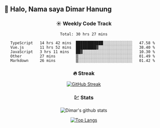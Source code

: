 ## 👋 Halo, Nama saya **Dimar Hanung**

<center>

### :sunny: Weekly Code Track
<!--START_SECTION:waka-->
```text
Total: 30 hrs 27 mins

TypeScript   14 hrs 42 mins  ████████████░░░░░░░░░░░░░   47.58 % 
Vue.js       11 hrs 52 mins  █████████▓░░░░░░░░░░░░░░░   38.40 % 
JavaScript   3 hrs 11 mins   ██▓░░░░░░░░░░░░░░░░░░░░░░   10.30 % 
Other        27 mins         ▒░░░░░░░░░░░░░░░░░░░░░░░░   01.49 % 
Markdown     26 mins         ▒░░░░░░░░░░░░░░░░░░░░░░░░   01.42 % 
```
<!--END_SECTION:waka-->

### :fire: Streak

[![GitHub Streak](http://github-readme-streak-stats.herokuapp.com?user=dimar-hanung)](https://git.io/streak-stats)

### :chart: Stats

![Dimar's github stats](https://github-readme-stats.vercel.app/api?username=dimar-hanung&show_icons=true&theme=vue)

[![Top Langs](https://github-readme-stats.vercel.app/api/top-langs/?username=dimar-hanung)](#)

</center>
